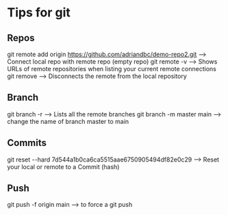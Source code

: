 # Tips for git

## Repos

git remote add origin https://github.com/adriandbc/demo-repo2.git --> Connect local repo with remote repo (empty repo)
git remote -v --> Shows URLs of remote repositories when listing your current remote connections
git remove <repo-name> --> Disconnects the remote from the local repository

## Branch
git branch -r --> Lists all the remote branches
git branch -m master main --> change the name of branch master to main  

## Commits
git reset --hard 7d544a1b0ca6ca5515aae6750905494df82e0c29 --> Reset your local or remote to a Commit (hash)

## Push
git push -f origin main --> to force a git push
